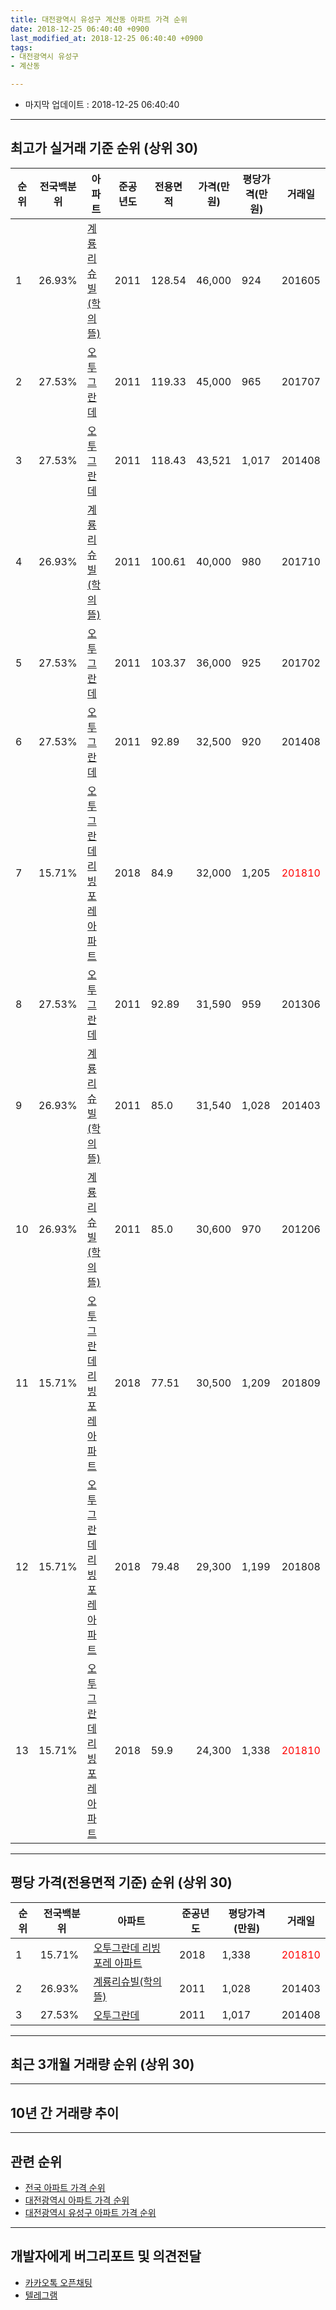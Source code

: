 ```yaml
---
title: 대전광역시 유성구 계산동 아파트 가격 순위
date: 2018-12-25 06:40:40 +0900
last_modified_at: 2018-12-25 06:40:40 +0900
tags:
- 대전광역시 유성구
- 계산동

---
```


* 마지막 업데이트 : 2018-12-25 06:40:40

---

## 최고가 실거래 기준 순위 (상위 30)


|순위|전국백분위|아파트|준공년도|전용면적|가격(만원)|평당가격(만원)|거래일|
|---|---|---|---|---|---|---|---|
|1|26.93%|[계룡리슈빌(학의뜰)](https://search.naver.com/search.naver?query=%EB%8C%80%EC%A0%84%EA%B4%91%EC%97%AD%EC%8B%9C+%EC%9C%A0%EC%84%B1%EA%B5%AC+%EA%B3%84%EC%82%B0%EB%8F%99+%EA%B3%84%EB%A3%A1%EB%A6%AC%EC%8A%88%EB%B9%8C%28%ED%95%99%EC%9D%98%EB%9C%B0%29)|2011|128.54|46,000|924|201605|
|2|27.53%|[오투그란데](https://search.naver.com/search.naver?query=%EB%8C%80%EC%A0%84%EA%B4%91%EC%97%AD%EC%8B%9C+%EC%9C%A0%EC%84%B1%EA%B5%AC+%EA%B3%84%EC%82%B0%EB%8F%99+%EC%98%A4%ED%88%AC%EA%B7%B8%EB%9E%80%EB%8D%B0)|2011|119.33|45,000|965|201707|
|3|27.53%|[오투그란데](https://search.naver.com/search.naver?query=%EB%8C%80%EC%A0%84%EA%B4%91%EC%97%AD%EC%8B%9C+%EC%9C%A0%EC%84%B1%EA%B5%AC+%EA%B3%84%EC%82%B0%EB%8F%99+%EC%98%A4%ED%88%AC%EA%B7%B8%EB%9E%80%EB%8D%B0)|2011|118.43|43,521|1,017|201408|
|4|26.93%|[계룡리슈빌(학의뜰)](https://search.naver.com/search.naver?query=%EB%8C%80%EC%A0%84%EA%B4%91%EC%97%AD%EC%8B%9C+%EC%9C%A0%EC%84%B1%EA%B5%AC+%EA%B3%84%EC%82%B0%EB%8F%99+%EA%B3%84%EB%A3%A1%EB%A6%AC%EC%8A%88%EB%B9%8C%28%ED%95%99%EC%9D%98%EB%9C%B0%29)|2011|100.61|40,000|980|201710|
|5|27.53%|[오투그란데](https://search.naver.com/search.naver?query=%EB%8C%80%EC%A0%84%EA%B4%91%EC%97%AD%EC%8B%9C+%EC%9C%A0%EC%84%B1%EA%B5%AC+%EA%B3%84%EC%82%B0%EB%8F%99+%EC%98%A4%ED%88%AC%EA%B7%B8%EB%9E%80%EB%8D%B0)|2011|103.37|36,000|925|201702|
|6|27.53%|[오투그란데](https://search.naver.com/search.naver?query=%EB%8C%80%EC%A0%84%EA%B4%91%EC%97%AD%EC%8B%9C+%EC%9C%A0%EC%84%B1%EA%B5%AC+%EA%B3%84%EC%82%B0%EB%8F%99+%EC%98%A4%ED%88%AC%EA%B7%B8%EB%9E%80%EB%8D%B0)|2011|92.89|32,500|920|201408|
|7|15.71%|[오투그란데 리빙포레 아파트](https://search.naver.com/search.naver?query=%EB%8C%80%EC%A0%84%EA%B4%91%EC%97%AD%EC%8B%9C+%EC%9C%A0%EC%84%B1%EA%B5%AC+%EA%B3%84%EC%82%B0%EB%8F%99+%EC%98%A4%ED%88%AC%EA%B7%B8%EB%9E%80%EB%8D%B0+%EB%A6%AC%EB%B9%99%ED%8F%AC%EB%A0%88+%EC%95%84%ED%8C%8C%ED%8A%B8)|2018|84.9|32,000|1,205|<span style="color:red">201810</span>|
|8|27.53%|[오투그란데](https://search.naver.com/search.naver?query=%EB%8C%80%EC%A0%84%EA%B4%91%EC%97%AD%EC%8B%9C+%EC%9C%A0%EC%84%B1%EA%B5%AC+%EA%B3%84%EC%82%B0%EB%8F%99+%EC%98%A4%ED%88%AC%EA%B7%B8%EB%9E%80%EB%8D%B0)|2011|92.89|31,590|959|201306|
|9|26.93%|[계룡리슈빌(학의뜰)](https://search.naver.com/search.naver?query=%EB%8C%80%EC%A0%84%EA%B4%91%EC%97%AD%EC%8B%9C+%EC%9C%A0%EC%84%B1%EA%B5%AC+%EA%B3%84%EC%82%B0%EB%8F%99+%EA%B3%84%EB%A3%A1%EB%A6%AC%EC%8A%88%EB%B9%8C%28%ED%95%99%EC%9D%98%EB%9C%B0%29)|2011|85.0|31,540|1,028|201403|
|10|26.93%|[계룡리슈빌(학의뜰)](https://search.naver.com/search.naver?query=%EB%8C%80%EC%A0%84%EA%B4%91%EC%97%AD%EC%8B%9C+%EC%9C%A0%EC%84%B1%EA%B5%AC+%EA%B3%84%EC%82%B0%EB%8F%99+%EA%B3%84%EB%A3%A1%EB%A6%AC%EC%8A%88%EB%B9%8C%28%ED%95%99%EC%9D%98%EB%9C%B0%29)|2011|85.0|30,600|970|201206|
|11|15.71%|[오투그란데 리빙포레 아파트](https://search.naver.com/search.naver?query=%EB%8C%80%EC%A0%84%EA%B4%91%EC%97%AD%EC%8B%9C+%EC%9C%A0%EC%84%B1%EA%B5%AC+%EA%B3%84%EC%82%B0%EB%8F%99+%EC%98%A4%ED%88%AC%EA%B7%B8%EB%9E%80%EB%8D%B0+%EB%A6%AC%EB%B9%99%ED%8F%AC%EB%A0%88+%EC%95%84%ED%8C%8C%ED%8A%B8)|2018|77.51|30,500|1,209|201809|
|12|15.71%|[오투그란데 리빙포레 아파트](https://search.naver.com/search.naver?query=%EB%8C%80%EC%A0%84%EA%B4%91%EC%97%AD%EC%8B%9C+%EC%9C%A0%EC%84%B1%EA%B5%AC+%EA%B3%84%EC%82%B0%EB%8F%99+%EC%98%A4%ED%88%AC%EA%B7%B8%EB%9E%80%EB%8D%B0+%EB%A6%AC%EB%B9%99%ED%8F%AC%EB%A0%88+%EC%95%84%ED%8C%8C%ED%8A%B8)|2018|79.48|29,300|1,199|201808|
|13|15.71%|[오투그란데 리빙포레 아파트](https://search.naver.com/search.naver?query=%EB%8C%80%EC%A0%84%EA%B4%91%EC%97%AD%EC%8B%9C+%EC%9C%A0%EC%84%B1%EA%B5%AC+%EA%B3%84%EC%82%B0%EB%8F%99+%EC%98%A4%ED%88%AC%EA%B7%B8%EB%9E%80%EB%8D%B0+%EB%A6%AC%EB%B9%99%ED%8F%AC%EB%A0%88+%EC%95%84%ED%8C%8C%ED%8A%B8)|2018|59.9|24,300|1,338|<span style="color:red">201810</span>|


---

## 평당 가격(전용면적 기준) 순위 (상위 30)


|순위|전국백분위|아파트|준공년도|평당가격(만원)|거래일|
|---|---|---|---|---|---|
|1|15.71%|[오투그란데 리빙포레 아파트](https://search.naver.com/search.naver?query=%EB%8C%80%EC%A0%84%EA%B4%91%EC%97%AD%EC%8B%9C+%EC%9C%A0%EC%84%B1%EA%B5%AC+%EA%B3%84%EC%82%B0%EB%8F%99+%EC%98%A4%ED%88%AC%EA%B7%B8%EB%9E%80%EB%8D%B0+%EB%A6%AC%EB%B9%99%ED%8F%AC%EB%A0%88+%EC%95%84%ED%8C%8C%ED%8A%B8)|2018|1,338|<span style="color:red">201810</span>|
|2|26.93%|[계룡리슈빌(학의뜰)](https://search.naver.com/search.naver?query=%EB%8C%80%EC%A0%84%EA%B4%91%EC%97%AD%EC%8B%9C+%EC%9C%A0%EC%84%B1%EA%B5%AC+%EA%B3%84%EC%82%B0%EB%8F%99+%EA%B3%84%EB%A3%A1%EB%A6%AC%EC%8A%88%EB%B9%8C%28%ED%95%99%EC%9D%98%EB%9C%B0%29)|2011|1,028|201403|
|3|27.53%|[오투그란데](https://search.naver.com/search.naver?query=%EB%8C%80%EC%A0%84%EA%B4%91%EC%97%AD%EC%8B%9C+%EC%9C%A0%EC%84%B1%EA%B5%AC+%EA%B3%84%EC%82%B0%EB%8F%99+%EC%98%A4%ED%88%AC%EA%B7%B8%EB%9E%80%EB%8D%B0)|2011|1,017|201408|


---

## 최근 3개월 거래량 순위 (상위 30)


<div style="width:100%;">
    <canvas id="deal_count_ranking" height="250"></canvas>
</div>


<script>
new Chart(document.getElementById("deal_count_ranking"), {
    type: 'horizontalBar',
    data: {
        labels: ['오투그란데', '계룡리슈빌(학의뜰)', '오투그란데 리빙포레 아파트'],
        datasets: [{
            label: '실거래 수',
            data: [47, 12, 9],
            borderColor: "rgba(255, 0, 128, 1)",
            backgroundColor: "rgba(255, 0, 128, 0.5)",
            fill: false,
        }]
    },
    options: {
        responsive: true,
        title: {
            display: true,
            text: '최근 3개월 거래량 순위'
        },
        tooltips: {
            mode: 'index',
            intersect: false,
            callbacks: {
                title: function(tooltipItems, data) {
                    return "실거래 수:";
                },
                label: function(tooltipItem, data) {
                    return data.labels[tooltipItem.index] + ": " + tooltipItem.xLabel;
                }
            }
        },
        hover: {
            mode: 'nearest',
            intersect: true
        },
        scales: {
            xAxes: [{
                display: true,
                scaleLabel: {
                    display: true,
                    labelString: '실거래 수'
                },
                ticks: {
                    suggestedMin: 0,
                }
            }],
            yAxes: [{
                display: true,
                ticks: {
                    autoSkip: false,
                    callback: function(value, index, values) {
                        if (value.length > 15)
                            return value.substr(0, 13) + "...";
                        else
                            return value;
                    }
                },
                scaleLabel: {
                    display: false,
                }
            }]
        }
    }
});

</script>


---

## 10년 간 거래량 추이


<div style="width:100%;">
    <canvas id="deal_progress" height="250"></canvas>
</div>

<script>
new Chart(document.getElementById("deal_progress"), {
    type: 'line',
    data: {
        labels: ['200812','200901','200902','200903','200904','200905','200906','200907','200908','200909','200910','200911','200912','201001','201002','201003','201004','201005','201006','201007','201008','201009','201010','201011','201012','201101','201102','201103','201104','201105','201106','201107','201108','201109','201110','201111','201112','201201','201202','201203','201204','201205','201206','201207','201208','201209','201210','201211','201212','201301','201302','201303','201304','201305','201306','201307','201308','201309','201310','201311','201312','201401','201402','201403','201404','201405','201406','201407','201408','201409','201410','201411','201412','201501','201502','201503','201504','201505','201506','201507','201508','201509','201510','201511','201512','201601','201602','201603','201604','201605','201606','201607','201608','201609','201610','201611','201612','201701','201702','201703','201704','201705','201706','201707','201708','201709','201710','201711','201712','201801','201802','201803','201804','201805','201806','201807','201808','201809','201810','201811','201812'],
        datasets: [{
            label: '실거래 수',
            pointRadius: 1,
            data: [0, 0, 0, 0, 0, 0, 0, 0, 0, 0, 0, 0, 0, 0, 0, 0, 0, 0, 0, 0, 0, 0, 0, 0, 0, 0, 0, 0, 0, 0, 0, 0, 0, 2, 8, 7, 9, 3, 4, 3, 4, 3, 10, 5, 2, 10, 21, 8, 19, 13, 12, 7, 14, 32, 23, 11, 17, 31, 31, 31, 30, 22, 33, 18, 19, 20, 28, 28, 32, 24, 33, 25, 27, 20, 12, 18, 9, 8, 13, 14, 10, 5, 11, 13, 12, 6, 7, 10, 18, 9, 9, 10, 10, 10, 17, 12, 12, 8, 4, 11, 3, 4, 5, 6, 14, 10, 9, 8, 8, 4, 4, 12, 8, 14, 7, 5, 11, 24, 27, 35, 6],
            borderColor: "rgba(255, 201, 14, 1)",
            backgroundColor: "rgba(255, 201, 14, 0.5)",
            fill: true,
        }]
    },
    options: {
        responsive: true,
        title: {
            display: true,
            text: '10년간 거래량 추이'
        },
        tooltips: {
            mode: 'index',
            intersect: false,
        },
        hover: {
            mode: 'nearest',
            intersect: true
        },
        scales: {
            xAxes: [{
                display: true,
                scaleLabel: {
                    display: true,
                    labelString: '년/월'
                }
            }],
            yAxes: [{
                display: true,
                ticks: {
                    suggestedMin: 0,
                },
                scaleLabel: {
                    display: true,
                    labelString: '실거래 수'
                }
            }]
        }
    }
});

</script>


---

## 관련 순위

- [전국 아파트 가격 순위](https://inasie.github.io/apt-ranking/전국)
- [대전광역시 아파트 가격 순위](https://inasie.github.io/apt-ranking/대전광역시)
- [대전광역시 유성구 아파트 가격 순위](https://inasie.github.io/apt-ranking/대전광역시-유성구)


---

## 개발자에게 버그리포트 및 의견전달

- [카카오톡 오픈채팅](https://open.kakao.com/o/gLJUAP4)
- [텔레그램](https://t.me/inasie)

